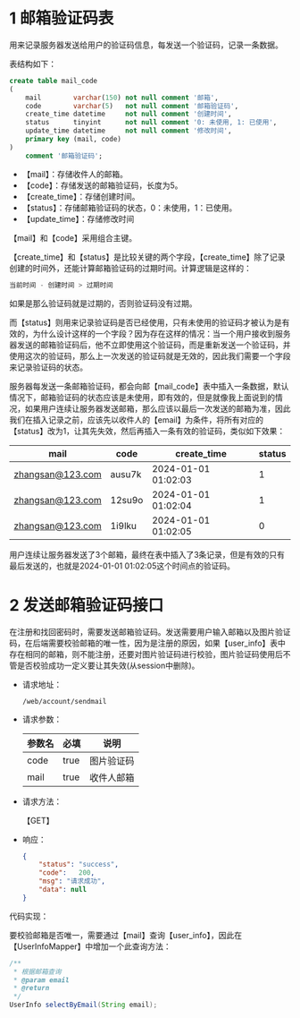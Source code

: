# 1 邮箱验证码表

用来记录服务器发送给用户的验证码信息，每发送一个验证码，记录一条数据。

表结构如下：

```sql
create table mail_code
(
    mail        varchar(150) not null comment '邮箱',
    code        varchar(5)   not null comment '邮箱验证码',
    create_time datetime     not null comment '创建时间',
    status      tinyint      not null comment '0: 未使用, 1: 已使用',
    update_time datetime     not null comment '修改时间',
    primary key (mail, code)
)
    comment '邮箱验证码';
```

- 【mail】：存储收件人的邮箱。
- 【code】：存储发送的邮箱验证码，长度为5。
- 【create_time】：存储创建时间。
- 【status】：存储邮箱验证码的状态，0：未使用，1：已使用。
- 【update_time】：存储修改时间

【mail】和【code】采用组合主键。

【create_time】和【status】是比较关键的两个字段，【create_time】除了记录创建的时间外，还能计算邮箱验证码的过期时间。计算逻辑是这样的：

```java
当前时间 - 创建时间 > 过期时间
```

如果是那么验证码就是过期的，否则验证码没有过期。

而【status】则用来记录验证码是否已经使用，只有未使用的验证码才被认为是有效的，为什么设计这样的一个字段？因为存在这样的情况：当一个用户接收到服务器发送的邮箱验证码后，他不立即使用这个验证码，而是重新发送一个验证码，并使用这次的验证码，那么上一次发送的验证码就是无效的，因此我们需要一个字段来记录验证码的状态。

服务器每发送一条邮箱验证码，都会向邮【mail_code】表中插入一条数据，默认情况下，邮箱验证码的状态应该是未使用，即有效的，但是就像我上面说到的情况，如果用户连续让服务器发送邮箱，那么应该以最后一次发送的邮箱为准，因此我们在插入记录之前，应该先以收件人的【email】为条件，将所有对应的【status】改为1，让其先失效，然后再插入一条有效的验证码，类似如下效果：

| mail             | code   | create_time         | status |
| ---------------- | ------ | ------------------- | ------ |
| zhangsan@123.com | ausu7k | 2024-01-01 01:02:03 | 1      |
| zhangsan@123.com | 12su9o | 2024-01-01 01:02:04 | 1      |
| zhangsan@123.com | 1i9lku | 2024-01-01 01:02:05 | 0      |

用户连续让服务器发送了3个邮箱，最终在表中插入了3条记录，但是有效的只有最后发送的，也就是2024-01-01 01:02:05这个时间点的验证码。



# 2 发送邮箱验证码接口

在注册和找回密码时，需要发送邮箱验证码。发送需要用户输入邮箱以及图片验证码，在后端需要校验邮箱的唯一性，因为是注册的原因，如果【user_info】表中存在相同的邮箱，则不能注册，还要对图片验证码进行校验，图片验证码使用后不管是否校验成功一定义要让其失效(从session中删除)。

- 请求地址：

  ```http
  /web/account/sendmail
  ```

- 请求参数：

  | 参数名 | 必填 | 说明       |
  | ------ | ---- | ---------- |
  | code   | true | 图片验证码 |
  | mail   | true | 收件人邮箱 |

- 请求方法：

  【GET】

- 响应：

  ```json
  {
      "status": "success",
      "code":	200,
      "msg": "请求成功",
      "data": null
  }
  ```


代码实现：

要校验邮箱是否唯一，需要通过【mail】查询【user_info】，因此在【UserInfoMapper】中增加一个此查询方法：

```java
/**
 * 根据邮箱查询
 * @param email
 * @return
 */
UserInfo selectByEmail(String email);
```

